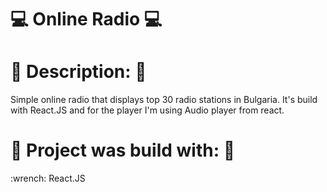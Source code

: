 # :computer: Online Radio :computer:

# :notebook_with_decorative_cover: Description: :notebook_with_decorative_cover:
Simple online radio that displays top 30 radio stations in Bulgaria. It's build with React.JS and
for the player I'm using Audio player from react.

# :hammer: Project was build with: :wrench:
<p> :wrench: React.JS </p>
